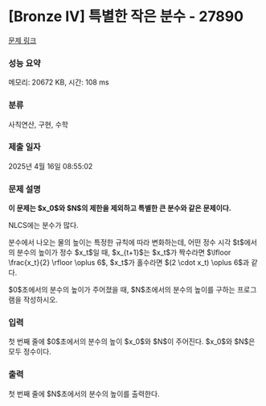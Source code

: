 # [Bronze IV] 특별한 작은 분수 - 27890 

[문제 링크](https://www.acmicpc.net/problem/27890) 

### 성능 요약

메모리: 20672 KB, 시간: 108 ms

### 분류

사칙연산, 구현, 수학

### 제출 일자

2025년 4월 16일 08:55:02

### 문제 설명

<p><strong>이 문제는 $x_0$와 $N$의 제한을 제외하고 특별한 큰 분수와 같은 문제이다.</strong></p>

<p>NLCS에는 분수가 많다.</p>

<p>분수에서 나오는 물의 높이는 특정한 규칙에 따라 변화하는데, 어떤 정수 시각 $t$에서의 분수의 높이가 정수 $x_t$일 때, $x_{t+1}$는 $x_t$가 짝수라면 $\lfloor \frac{x_t}{2} \rfloor \oplus 6$, $x_t$가 홀수라면 $(2 \cdot x_t) \oplus 6$과 같다.</p>

<p>$0$초에서의 분수의 높이가 주어졌을 때, $N$초에서의 분수의 높이를 구하는 프로그램을 작성하시오.</p>

### 입력 

 <p>첫 번째 줄에 $0$초에서의 분수의 높이 $x_0$와 $N$이 주어진다. $x_0$와 $N$은 모두 정수이다.</p>

### 출력 

 <p>첫 번째 줄에 $N$초에서의 분수의 높이를 출력한다.</p>

